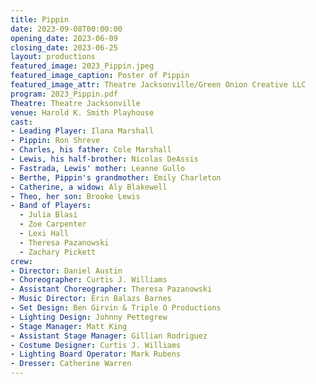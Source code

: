 ```yaml
---
title: Pippin
date: 2023-09-08T00:00:00
opening_date: 2023-06-09
closing_date: 2023-06-25
layout: productions
featured_image: 2023_Pippin.jpeg
featured_image_caption: Poster of Pippin
featured_image_attr: Theatre Jacksonville/Green Onion Creative LLC
program: 2023_Pippin.pdf
Theatre: Theatre Jacksonville
venue: Harold K. Smith Playhouse
cast:
- Leading Player: Ilana Marshall
- Pippin: Ron Shreve
- Charles, his father: Cole Marshall
- Lewis, his half-brother: Nicolas DeAssis
- Fastrada, Lewis' mother: Leanne Gullo
- Berthe, Pippin's grandmother: Emily Charleton
- Catherine, a widow: Aly Blakewell
- Theo, her son: Brooke Lewis
- Band of Players:
  - Julia Blasi
  - Zoe Carpenter
  - Lexi Hall
  - Theresa Pazanowski
  - Zachary Pickett
crew:
- Director: Daniel Austin
- Choreographer: Curtis J. Williams
- Assistant Choreographer: Theresa Pazanowski
- Music Director: Erin Balazs Barnes
- Set Design: Ben Girvin & Triple O Productions
- Lighting Design: Johnny Pettegrew
- Stage Manager: Matt King
- Assistant Stage Manager: Gillian Rodriguez
- Costume Designer: Curtis J. Williams
- Lighting Board Operator: Mark Rubens
- Dresser: Catherine Warren
---
```

